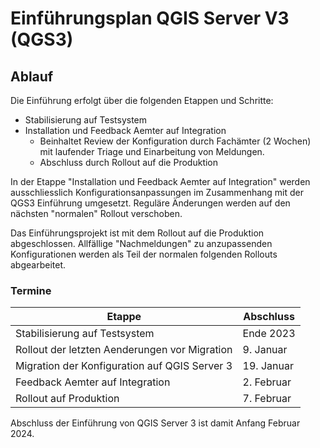 # Einführungsplan QGIS Server V3 (QGS3)

## Ablauf

Die Einführung erfolgt über die folgenden Etappen und Schritte:

* Stabilisierung auf Testsystem
* Installation und Feedback Aemter auf Integration
    * Beinhaltet Review der Konfiguration durch Fachämter (2 Wochen) mit laufender Triage und Einarbeitung von Meldungen.
    * Abschluss durch Rollout auf die Produktion

In der Etappe "Installation und Feedback Aemter auf Integration" werden ausschliesslich Konfigurationsanpassungen im Zusammenhang mit der QGS3 Einführung umgesetzt. Reguläre Änderungen werden auf den nächsten "normalen" Rollout verschoben.

Das Einführungsprojekt ist mit dem Rollout auf die Produktion abgeschlossen. Allfällige "Nachmeldungen" zu anzupassenden Konfigurationen werden als Teil der normalen folgenden Rollouts abgearbeitet.

### Termine

|Etappe|Abschluss|
|---|---|
|Stabilisierung auf Testsystem|Ende 2023|
|Rollout der letzten Aenderungen vor Migration|9. Januar|
|Migration der Konfiguration auf QGIS Server 3|19. Januar|
|Feedback Aemter auf Integration|2. Februar|
|Rollout auf Produktion|7. Februar|

Abschluss der Einführung von QGIS Server 3 ist damit Anfang Februar 2024.

